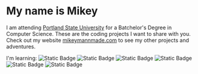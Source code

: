 # My name is Mikey

I am attending [Portland State University](https://www.pdx.edu) for a Batchelor's Degree in Computer Science. 
These are the coding projects I want to share with you. Check out my website
[mikeymannmade.com](https://mikeymannmade.com) to see my other projects and adventures.

I'm learning: ![Static Badge](https://img.shields.io/badge/Python%20-%20darkgrey?logo=python&logoColor=%233776AB&link=https%3A%2F%2Fwww.python.org%2F) ![Static Badge](https://img.shields.io/badge/C%2B%2B%20-%20darkgrey?logo=cplusplus&logoColor=%2300599C&link=https%3A%2F%2Fisocpp.org%2F) ![Static Badge](https://img.shields.io/badge/Markdown%20-%20darkgrey?logo=markdown&logoColor=%23000000&link=https%3A%2F%2Fdaringfireball.net%2Fprojects%2Fmarkdown%2F) ![Static Badge](https://img.shields.io/badge/Obsidian%20-%20darkgrey?logo=obsidian&logoColor=%237C3AED&link=https%3A%2F%2Fobsidian.md%2F) ![Static Badge](https://img.shields.io/badge/Debian%20-%20darkgrey?logo=debian&logoColor=%23A81D33&link=https%3A%2F%2Fwww.debian.org%2F) ![Static Badge](https://img.shields.io/badge/Unreal%20Engine%205%20-%20darkgrey?logo=unrealengine&logoColor=%230E1128&link=https%3A%2F%2Fwww.unrealengine.com%2Fen-US%2Funreal-engine-5)
